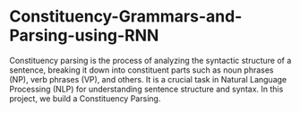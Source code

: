 # Constituency-Grammars-and-Parsing-using-RNN
Constituency parsing is the process of analyzing the syntactic structure of a sentence, breaking it down into constituent parts such as noun phrases (NP), verb phrases (VP), and others. It is a crucial task in Natural Language Processing (NLP) for understanding sentence structure and syntax.  In this project, we build a Constituency Parsing.
